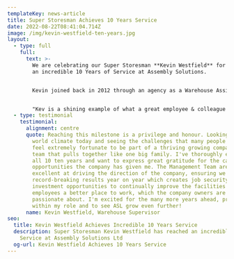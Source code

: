 ```yaml
---
templateKey: news-article
title: Super Storesman Achieves 10 Years Service
date: 2022-08-22T08:41:04.714Z
image: /img/kevin-westfield-ten-years.jpg
layout:
  - type: full
    full:
      text: >-
        We are celebrating our Super Storesman **Kevin Westfield** for reaching
        an incredible 10 Years of Service at Assembly Solutions. 


        Kevin joined back in 2012 through an agency as a Warehouse Assistant, and over his ten years, he has worked his way up and gained a vast amount of knowledge and experience by working in multiple departments including Purchasing and Accounts. He eventually found his way back to his happy place which was the Warehouse! Kevin is now the Warehouse Supervisor and is responsible for all goods coming in and out of the factory.


        "Kev is a shining example of what a great employee & colleague is, and of my 10 years working with him, he has grown to feel like family. He always goes above and beyond to support the company, whether that's staying behind after hours to wait for goods to be collected, or coming in at the weekend to help with factory maintenance. It's a genuine pleasure to have people like Kev in the business as he brings a positive pleasant attitude and does a fantastic job as our Warehouse Supervisor. I hope he continues his journey with us for many more years ahead." **Oliver Balshaw, Director**
  - type: testimonial
    testimonial:
      alignment: centre
      quote: Reaching this milestone is a privilege and honour. Looking at the current
        world climate today and seeing the challenges that many people face, I
        feel extremely fortunate to be part of a thriving growing company and a
        team that pulls together like one big family. I've thoroughly enjoyed
        all 10 ten years and want to express great gratitude for the career
        opportunities the company has given me. The Management Team are
        excellent at driving the direction of the company, ensuring we achieve
        record-breaking results year on year which creates job security and
        investment opportunities to continually improve the facilities to give
        employees a better place to work, which the company owners are very
        passionate about. I'm excited for the many more years ahead, progressing
        within my role and to see ASL grow even further!
      name: Kevin Westfield, Warehouse Supervisor
seo:
  title: Kevin Westfield Achieves Incredible 10 Years Service
  description: Super Storesman Kevin Westfield has reached an incredible 10 Years
    Service at Assembly Solutions Ltd
  og-url: Kevin Westfield Achieves 10 Years Service
---
```

